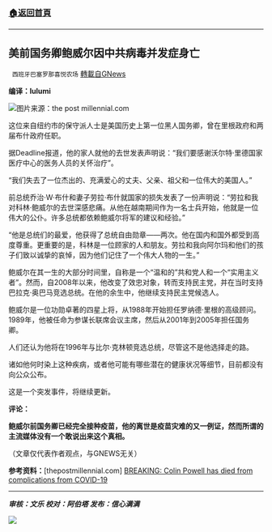 ###  [:house:返回首頁](https://github.com/ourhimalayas/txt)
---


## 美前国务卿鲍威尔因中共病毒并发症身亡
` 西班牙巴塞罗那喜悦农场` [轉載自GNews](https://gnews.org/zh-hans/1605765/)

**编译：lulumi**

![](https://assets.gnews.org/wp-content/uploads/2021/10/tempsnip35.png)图片来源：the post millennial.com

这位来自纽约市的保守派人士是美国历史上第一位黑人国务卿，曾在里根政府和两届布什政府任职。

据Deadline报道，他的家人就他的去世发表声明说：“我们要感谢沃尔特·里德国家医疗中心的医务人员的关怀治疗”。

“我们失去了一位杰出的、充满爱心的丈夫、父亲、祖父和一位伟大的美国人。”

前总统乔治·W·布什和妻子劳拉·布什就国家的损失发表了一份声明说：“劳拉和我对科林·鲍威尔的去世深感悲痛。从他在越南期间作为一名士兵开始，他就是一位伟大的公仆。许多总统都依赖鲍威尔将军的建议和经验。”

“他是总统们的最爱，他获得了总统自由勋章——两次。他在国内和国外都受到高度尊重。更重要的是，科林是一位顾家的人和朋友。劳拉和我向阿尔玛和他们的孩子们致以诚挚的哀悼，因为他们记住了一个伟大人物的一生。”

鲍威尔在其一生的大部分时间里，自称是一个“温和的”共和党人和一个“实用主义者”。然而，自2008年以来，他改变了效忠对象，转而支持民主党，并在当时支持巴拉克·奥巴马竞选总统。在他的余生中，他继续支持民主党候选人。

鲍威尔是一位功勋卓著的四星上将，从1988年开始担任罗纳德·里根的高级顾问。1989年，他被任命为参谋长联席会议主席，然后从2001年到2005年担任国务卿。

人们还认为他将在1996年与比尔·克林顿竞选总统，尽管这不是他选择走的路。

诸如他何时染上这种疾病，或者他可能有哪些潜在的健康状况等细节，目前都没有向公众公布。

这是一个突发事件，将继续更新。

**评论：**

**鲍威尔前国务卿已经完全接种疫苗，他的离世是疫苗灾难的又一例证，然而所谓的主流媒体没有一个敢说出来这个真相。**

（文章仅代表作者观点，与GNEWS无关）

**参考资料：**[thepostmillennial.com] [BREAKING: Colin Powell has died from complications from COVID-19](https://thepostmillennial.com/colin-powell-has-died)

* * *

***审核：文乐
校对：阿伯塔
发布：信心满满***

![](https://assets.gnews.org/wp-content/uploads/2021/10/GNEWS_CH.-1-1.jpeg)
